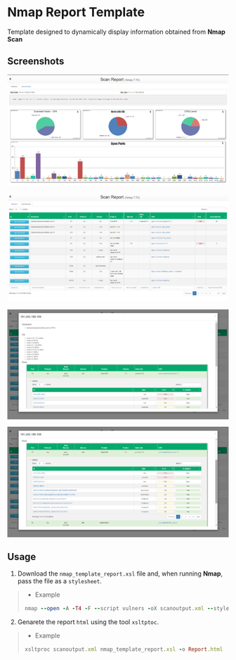 # Nmap Report Template

Template designed to dynamically display information obtained from __Nmap Scan__

## Screenshots

![img01](./imgs/img01.png)

![img02](./imgs/img02.png)

![img03](./imgs/img03.png)

![img04](./imgs/img04.png)

## Usage

1. Download the `nmap_template_report.xsl` file and, when running __Nmap__, pass the file as a `stylesheet`.

> - Example
> ```ruby
> nmap --open -A -T4 -F --script vulners -oX scanoutput.xml --stylesheet nmap_template_report.xsl 192.168.0.1-254
> ```

2. Genarete the report `html` using the tool `xsltptoc`.

> - Example
> ```ruby
> xsltproc scanoutput.xml nmap_template_report.xsl -o Report.html 
> ```
